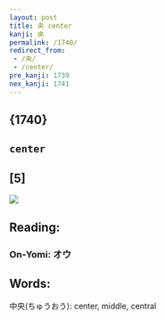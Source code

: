 ```yaml
---
layout: post
title: 央 center
kanji: 央
permalink: /1740/
redirect_from:
 - /央/
 - /center/
pre_kanji: 1739
nex_kanji: 1741
---
```


## {1740}

## `center`

## [5]

<div class="stroke"><img src="E5A4AE.png" /></div>

## Reading:

### On-Yomi: オウ

## Words:

中央(ちゅうおう): center, middle, central
